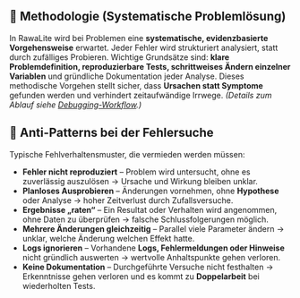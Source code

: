 ## 🧠 Methodologie (Systematische Problemlösung)  
In RawaLite wird bei Problemen eine **systematische, evidenzbasierte Vorgehensweise** erwartet. Jeder Fehler wird strukturiert analysiert, statt durch zufälliges Probieren. Wichtige Grundsätze sind: **klare Problemdefinition, reproduzierbare Tests, schrittweises Ändern einzelner Variablen** und gründliche Dokumentation jeder Analyse. Dieses methodische Vorgehen stellt sicher, dass **Ursachen statt Symptome** gefunden werden und verhindert zeitaufwändige Irrwege. *(Details zum Ablauf siehe [Debugging-Workflow](debugging.md).)*

## 🚫 Anti-Patterns bei der Fehlersuche  
Typische Fehlverhaltensmuster, die vermieden werden müssen:  

- **Fehler nicht reproduziert** – Problem wird untersucht, ohne es zuverlässig auszulösen → Ursache und Wirkung bleiben unklar.  
- **Planloses Ausprobieren** – Änderungen vornehmen, ohne **Hypothese** oder Analyse → hoher Zeitverlust durch Zufallsversuche.  
- **Ergebnisse „raten“** – Ein Resultat oder Verhalten wird angenommen, ohne Daten zu überprüfen → falsche Schlussfolgerungen möglich.  
- **Mehrere Änderungen gleichzeitig** – Parallel viele Parameter ändern → unklar, welche Änderung welchen Effekt hatte.  
- **Logs ignorieren** – Vorhandene **Logs, Fehlermeldungen oder Hinweise** nicht gründlich auswerten → wertvolle Anhaltspunkte gehen verloren.  
- **Keine Dokumentation** – Durchgeführte Versuche nicht festhalten → Erkenntnisse gehen verloren und es kommt zu **Doppelarbeit** bei wiederholten Tests.
